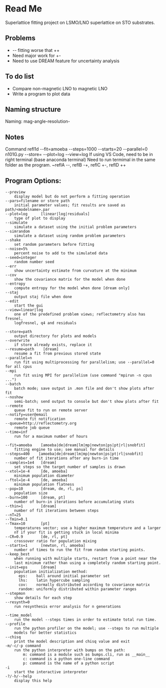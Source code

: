# Read Me
Superlattice fitting project on LSMO/LNO superlattice on STO substrates.

## Problems
* -- fitting worse that ++
* Need major work for +-
* Need to use DREAM feature for uncertainty analysis
 
## To do list
* Compare non-magnetic LNO to magnetic LNO
* Write a program to plot data

## Naming structure
Naming: mag-angle-resolution-

## Notes
Command
refl1d --fit=amoeba --steps=1000 --starts=20 --parallel=0 n101G.py --store= --plot=log --view=log
If using VS Code, need to be in right terminal (base anaconda terminal)
Need to run termimal in the same folder as the program.
~reflA --, reflB -+, reflC +-, reflD ++

## Program Options:

    --preview
        display model but do not perform a fitting operation
    --pars=filename or store path
        initial parameter values; fit results are saved as path/<modelname>.par
    --plot=log      [linear|log|residuals]
        type of plot to display
    --simulate
        simulate a dataset using the initial problem parameters
    --simrandom
        simulate a dataset using random problem parameters
    --shake
        set random parameters before fitting
    --noise=5%
        percent noise to add to the simulated data
    --seed=integer
        random number seed
    --err
        show uncertainty estimate from curvature at the minimum
    --cov
        show the covariance matrix for the model when done
    --entropy
        compute entropy for the model when done [dream only]
    --staj
        output staj file when done
    --edit
        start the gui
    --view=linear|log
        one of the predefined problem views; reflectometry also has fresnel,
        logfresnel, q4 and residuals

    --store=path
        output directory for plots and models
    --overwrite
        if store already exists, replace it
    --resume=path    [dream]
        resume a fit from previous stored state
    --parallel=n
        run fit using multiprocessing for parallelism; use --parallel=0 for all cpus
    --mpi
        run fit using MPI for parallelism (use command "mpirun -n cpus ...")
    --batch
        batch mode; save output in .mon file and don't show plots after fit
    --noshow
        semi-batch; send output to console but don't show plots after fit
    --remote
        queue fit to run on remote server
    --notify=user@email
        remote fit notification
    --queue=http://reflectometry.org
        remote job queue
    --time=inf
        run for a maximum number of hours

    --fit=amoeba    [amoeba|de|dream|lm|mp|newton|ps|pt|rl|snobfit]
        fitting engine to use; see manual for details
    --steps=400    [amoeba|de|dream|lm|mp|newton|ps|pt|rl|snobfit]
        number of fit iterations after any burn-in time
    --samples=1e4   [dream]
        set steps so the target number of samples is drawn
    --xtol=1e-4     [de, amoeba]
        minimum population diameter
    --ftol=1e-4     [de, amoeba]
        minimum population flatness
    --pop=10        [dream, de, rl, ps]
        population size
    --burn=100      [dream, pt]
        number of burn-in iterations before accumulating stats
    --thin=1        [dream]
        number of fit iterations between steps
    --nT=25
    --Tmin=0.1
    --Tmax=10       [pt]
        temperatures vector; use a higher maximum temperature and a larger
        nT if your fit is getting stuck in local minima
    --CR=0.9        [de, rl, pt]
        crossover ratio for population mixing
    --starts=1      [newton, rl, amoeba]
        number of times to run the fit from random starting points.
    --keep_best
        when running with multiple starts, restart from a point near the
        last minimum rather than using a completely random starting point.
    --init=eps      [dream]
        population initialization method:
          eps:    ball around initial parameter set
          lhs:    latin hypercube sampling
          cov:    normally distributed according to covariance matrix
          random: uniformly distributed within parameter ranges
    --stepmon
        show details for each step
    --resynth=0
        run resynthesis error analysis for n generations

    --time_model
        run the model --steps times in order to estimate total run time.
    --profile
        run the python profiler on the model; use --steps to run multiple
        models for better statistics
    --chisq
        print the model description and chisq value and exit
    -m/-c/-p command
        run the python interpreter with bumps on the path:
            m: command is a module such as bumps.cli, run as __main__
            c: command is a python one-line command
            p: command is the name of a python script
    -i
        start the interactive interpreter
    -?/-h/--help
        display this help